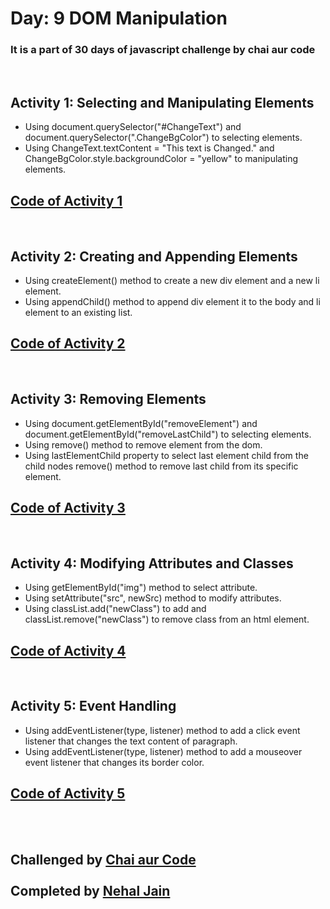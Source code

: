 # Day: 9 DOM Manipulation

### It is a part of 30 days of javascript challenge by chai aur code

<br>

## Activity 1: Selecting and Manipulating Elements
- Using document.querySelector("#ChangeText") and document.querySelector(".ChangeBgColor") to selecting elements. 
- Using ChangeText.textContent = "This text is Changed." and ChangeBgColor.style.backgroundColor = "yellow" to manipulating elements.

## [Code of Activity 1](Task_1_and_2.html)

<br>

## Activity 2: Creating and Appending Elements
- Using createElement() method to create a new div element and a new li element.
- Using appendChild() method to append div element it to the body and li element to an existing list.

## [Code of Activity 2](Task_3_and_4.html)

<br>

## Activity 3: Removing Elements
- Using document.getElementById("removeElement") and document.getElementById("removeLastChild") to selecting elements.
- Using remove() method to remove element from the dom.
- Using lastElementChild property to select last element child from the child nodes remove() method to remove last child from its specific element.

## [Code of Activity 3](Task_5_and_6.html)

<br>

## Activity 4: Modifying Attributes and Classes
- Using getElementById("img") method to select attribute.
- Using setAttribute("src", newSrc) method to modify attributes.
- Using classList.add("newClass") to add and classList.remove("newClass") to remove class from an html element.

## [Code of Activity 4](Task_7_and_8.html)

<br>

## Activity 5: Event Handling
- Using  addEventListener(type, listener) method to add a click event listener that changes the text content of paragraph.
- Using  addEventListener(type, listener) method to add a mouseover event listener that changes its border color.

## [Code of Activity 5](Task_9_and_10.html)

<br>
<br>

## Challenged by [Chai aur Code](https://github.com/hiteshchoudhary)<br> <br>Completed by [Nehal Jain](https://github.com/thebraudalf)